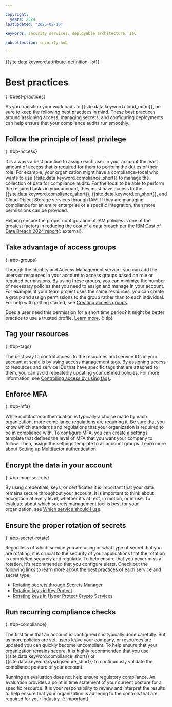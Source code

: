 ```yaml
---

copyright:
  years: 2024
lastupdated: "2025-02-10"

keywords: security services, deployable architecture, IaC

subcollection: security-hub

---
```


{{site.data.keyword.attribute-definition-list}}

# Best practices
{: #best-practices}

As you transition your workloads to {{site.data.keyword.cloud_notm}}, be sure to keep the following best practices in mind. These best practices around assigning access, managing secrets, and configuring deployments can help ensure that your compliance audits run smoothly.

## Follow the principle of least privilege
{: #bp-access}

It is always a best practice to assign each user in your account the least amount of access that is required for them to perform the duties of their role. For example, your organization might have a compliance-focal who wants to use {{site.data.keyword.compliance_short}} to manage the collection of data for compliance audits. For the focal to be able to perform the required tasks in your account, they must have access to the {{site.data.keyword.compliance_short}}, {{site.data.keyword.en_short}}, and Cloud Object Storage services through IAM. If they are managing compliance for an entire enterprise or a specific integration, then more permissions can be provided.

Helping ensure the proper configuration of IAM policies is one of the greatest factors in reducing the cost of a data breach per the [IBM Cost of Data Breach 2024 report](https://www.ibm.com/reports/data-breach){: external}.


## Take advantage of access groups
{: #bp-groups}

Through the Identity and Access Management service, you can add the users or resources in your account to access groups based on role or required permissions. By using these groups, you can minimize the number of necessary policies that you need to assign and manage in your account. For example, if your team project uses the same resources, you can create a group and assign permissions to the group rather than to each individual. For help with getting started, see [Creating access groups](/docs/account?topic=account-groups).

Does a user need this permission for a short time period? It might be better practice to use a trusted profile. [Learn more](/docs/enterprise-management?topic=enterprise-management-access-enterprises#bp-enterprise-access-include-compare-accessgroups-trustedprofiles).
{: tip}

## Tag your resources
{: #bp-tags}

The best way to control access to the resources and service IDs in your account at scale is by using access management tags. By assigning access to resources and service IDs that have specific tags that are attached to them, you can avoid repeatedly updating your defined policies. For more information, see [Controlling access by using tags](/docs/account?topic=account-access-tags-tutorial).

## Enforce MFA
{: #bp-mfa}

While multifactor authentication is typically a choice made by each organization, more compliance regulations are requiring it. Be sure that you know which standards and regulations that your organization is required to be in compliance with. To configure MFA, you can create a settings template that defines the level of MFA that you want your company to follow. Then, assign the settings template to all account groups. Learn more about [Setting up Multifactor authentication](/docs/account?topic=account-enablemfa).


## Encrypt the data in your account
{: #bp-mng-secrets}

By using credentials, keys, or certificates it is important that your data remains secure throughout your account. It is important to think about encryption at every level, whether it's at rest, in motion, or in use. To evaluate about which secrets management tool is best for your organization, see [Which service should I use](/docs/security-hub?topic=security-hub-manage-secrets-ibm-cloud).


## Ensure the proper rotation of secrets
{: #bp-secret-rotate}

Regardless of which service you are using or what type of secret that you are rotating, it is crucial to the security of your applications that the rotation is completed securely and regularly. To help ensure that you never miss a rotation, it's recommended that you configure alerts. Check out the following links to learn more about the best practices of each service and secret type:

* [Rotating secrets through Secrets Manager](/docs/secrets-manager?topic=secrets-manager-best-practices-rotate-secrets)
* [Rotating keys in Key Protect](/docs/key-protect?topic=key-protect-key-rotation)
* [Rotating keys in Hyper Protect Crypto Services](/docs/hs-crypto?topic=hs-crypto-set-rotation-policy)


## Run recurring compliance checks
{: #bp-compliance}

The first time that an account is configured it is typically done carefully. But, as more policies are set, users leave your company, or resources are updated you can quickly become uncompliant. To help ensure that your organization remains secure, it is highly recommended that you use {{site.data.keyword.compliance_short}} or {{site.data.keyword.sysdigsecure_short}} to continuously validate the compliance posture of your account. 

Running an evaluation does not help ensure regulatory compliance. An evaluation provides a point in time statement of your current posture for a specific resource. It is your responsibility to review and interpret the results to help ensure that your organization is adhering to the controls that are required for your industry. 
{: important}
